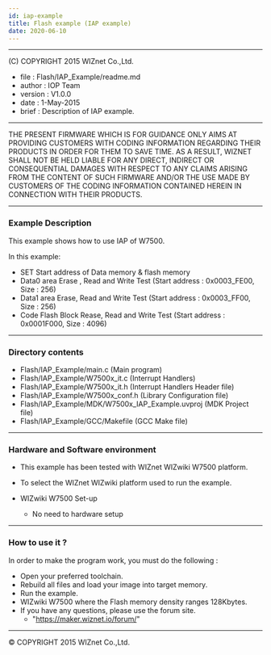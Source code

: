 ```yaml
---
id: iap-example
title: Flash example (IAP example)
date: 2020-06-10
--- 
```


******************************************************************************
(C) COPYRIGHT 2015 WIZnet Co.,Ltd.

  * file    : Flash/IAP_Example/readme.md
  * author  : IOP Team
  * version : V1.0.0
  * date    : 1-May-2015
  * brief   : Description of IAP example.
******************************************************************************
THE PRESENT FIRMWARE WHICH IS FOR GUIDANCE ONLY AIMS AT PROVIDING CUSTOMERS WITH CODING INFORMATION REGARDING THEIR PRODUCTS IN ORDER FOR THEM TO SAVE TIME. AS A RESULT, WIZNET SHALL NOT BE HELD LIABLE FOR ANY DIRECT, INDIRECT OR CONSEQUENTIAL DAMAGES WITH RESPECT TO ANY CLAIMS ARISING FROM THE CONTENT OF SUCH FIRMWARE AND/OR THE USE MADE BY CUSTOMERS OF THE CODING INFORMATION CONTAINED HEREIN IN CONNECTION WITH THEIR PRODUCTS.
******************************************************************************

### Example Description

This example shows how to use IAP of W7500.

In this example:
  - SET Start address of Data memory & flash memory
  - Data0 area Erase , Read and Write Test (Start address :  0x0003_FE00, Size : 256)
  - Data1 area Erase, Read and Write Test (Start address : 0x0003_FF00, Size : 256)
  - Code Flash Block Rease, Read and Write Test (Start address : 0x0001F000, Size : 4096)
______________________________________________________________________________

### Directory contents

  - Flash/IAP_Example/main.c                                (Main program)
  - Flash/IAP_Example/W7500x_it.c                           (Interrupt Handlers)
  - Flash/IAP_Example/W7500x_it.h                           (Interrupt Handlers Header file)
  - Flash/IAP_Example/W7500x_conf.h                         (Library Configuration file)
  - Flash/IAP_Example/MDK/W7500x_IAP_Example.uvproj     (MDK Project file)
  - Flash/IAP_Example/GCC/Makefile                          (GCC Make file)
______________________________________________________________________________

### Hardware and Software environment 

  - This example has been tested with WIZnet WIZwiki W7500 platform.
  - To select the WIZnet WIZwiki platform used to run the example.

  - WIZwiki W7500 Set-up
    - No need to hardware setup
______________________________________________________________________________

### How to use it ? 

In order to make the program work, you must do the following :

 - Open your preferred toolchain.
 - Rebuild all files and load your image into target memory.
 - Run the example.
 - WIZwiki W7500 where the Flash memory density ranges 128Kbytes.
 - If you have any questions, please use the forum site.
   - "https://maker.wiznet.io/forum/"
______________________________________________________________________________


&copy; COPYRIGHT 2015 WIZnet Co.,Ltd.
